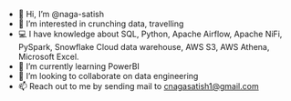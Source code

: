- 👋 Hi, I’m @naga-satish
- 👀 I’m interested in crunching data, travelling
- 💻 I have knowledge about SQL, Python, Apache Airflow, Apache NiFi, PySpark, Snowflake Cloud data warehouse, AWS S3, AWS Athena, Microsoft Excel.
- 🌱 I’m currently learning PowerBI
- 💞️ I’m looking to collaborate on data engineering
- 📫 Reach out to me by sending mail to cnagasatish1@gmail.com

<!---
naga-satish/naga-satish is a ✨ special ✨ repository because its `README.md` (this file) appears on your GitHub profile.
You can click the Preview link to take a look at your changes.
--->
